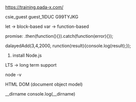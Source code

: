 https://training.pada-x.com/

csie_guest
guest_1IDUC
G99TYJKG

let -> block-based
var -> function-based

promise:
.then(function(){}).catch(function(error){});

dalayedAdd(3,4,2000, runction(result){console.log(result);});

1. install Node.js

LTS -> long term support

node -v

HTML DOM (document object model)

__dirname
console.log(__dirname)
